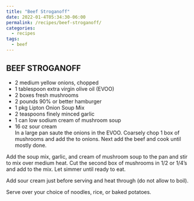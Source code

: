 ```yaml
---
title: "Beef Stroganoff"
date: 2022-01-4T05:34:30-06:00
permalink: /recipes/beef-stroganoff/
categories:
  - recipes
tags:
  - beef
---
```

## BEEF STROGANOFF
- 2 medium yellow onions, chopped
- 1 tablespoon extra virgin olive oil (EVOO)
- 2 boxes fresh mushrooms
- 2 pounds 90% or better hamburger
- 1 pkg Lipton Onion Soup Mix
- 2 teaspoons finely minced garlic
- 1 can low sodium cream of mushroom soup
- 16 oz sour cream  
In a large pan saute the onions in the EVOO. Coarsely chop 1 box of mushrooms and add the to onions. Next add the beef and cook until mostly done.

Add the soup mix, garlic, and cream of mushroom soup to the pan and stir to mix over medium heat. Cut the second box of mushrooms in 1/2 or 1/4’s and add to the mix. Let simmer until ready to eat.

Add sour cream just before serving and heat through (do not allow to boil).

Serve over your choice of noodles, rice, or baked potatoes.

